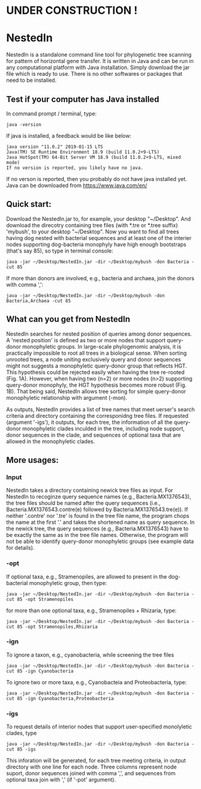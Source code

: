 # UNDER CONSTRUCTION !

# NestedIn
NestedIn is a standalone command line tool for phylogenetic tree scanning for pattern of horizontal gene transfer. It is written in Java and can be run in any computational platform with Java installation. Simply download the jar file which is ready to use. There is no other softwares or packages that need to be installed.

## Test if your computer has Java installed

In command prompt / terminal, type:
```
java -version
```
If java is installed, a feedback would be like below:
```
java version "11.0.2" 2019-01-15 LTS
Java(TM) SE Runtime Environment 18.9 (build 11.0.2+9-LTS)
Java HotSpot(TM) 64-Bit Server VM 18.9 (build 11.0.2+9-LTS, mixed mode)
If no version is reported, you likely have no java.
```
If no verson is reported, then you probably do not have java installed yet. Java can be downloaded from https://www.java.com/en/

## Quick start:

Download the NestedIn.jar to, for example, your desktop "~/Desktop". And download the direcotry containing tree files \(with \*.tre or \*.tree suffix) 'mybush', to your desktop "~/Desktop". Now you want to find all trees having dog nested with bacterial sequences and at least one of the interier nodes supporting dog-bacteria monophyly have high enough bootstraps (that's say 85),  so type in terminal console:
```
java -jar ~/Desktop/NestedIn.jar -dir ~/Desktop/mybush -don Bacteria -cut 85
```
If more than donors are involved, e.g., bacteria and archaea, join the donors with comma ',':
```
java -jar ~/Desktop/NestedIn.jar -dir ~/Desktop/mybush -don Bacteria,Archaea -cut 85
```

## What can you get from NestedIn

NestedIn searches for nested position of queries among donor sequences. A 'nested position' is defined as two or more nodes that support query-donor monophyletic groups. In large-scale phylogenomic analysis, it is practically impossible to root all trees in a biological sense. When sorting unrooted trees, a node uniting exclusively query and donor sequences might not  suggests a monophyletic query-donor group that reflects HGT. This hypothesis could be rejected easily when having the tree re-rooted (Fig. 1A). However, when having two (n=2) or more nodes (n>2) supporting query-donor monophyly, the HGT hypothesis becomes more robust (Fig. 1B). That being said, NestedIn allows tree sorting for simple query-donor monophyletic relationship with argument (-mon).

As outputs, NestedIn provides a list of tree names that meet uerser's search criteria and directory containing the corresponidng tree files. If requested (argument '-igs'), it outputs, for each tree, the information of all the query-donor monophyletic clades inculded in the tree, including node support, donor sequences in the clade, and sequences of optional taxa that are allowed in the monophyletic clades.  


## More usages:

### Input
NestedIn takes a directory containing newick tree files as input. For NestedIn to recoginze query sequence names (e.g., Bacteria.MX1376543), the tree files should be named after the query sequences (i.e., Bacteria.MX1376543.contre(e) followed by Bacteria.MX1376543.tre(e)). If neither '.contre' nor '.tre' is found in the tree file name, the program chops the name at the first '.' and takes the shortened name as query sequence. In the newick tree, the query sequences (e.g., Bacteria.MX1376543) have to be exactly the same as in the tree file names. Otherwise, the program will not be able to identify query-donor monophyletic groups (see example data for details).

### -opt
If optional taxa, e.g., Stramenopiles, are allowed to present in the dog-bacterial monophyletic group, then type:
```
java -jar ~/Desktop/NestedIn.jar -dir ~/Desktop/mybush -don Bacteria -cut 85 -opt Stramenopiles
```
for more than one optional taxa, e.g., Stramenopiles + Rhizaria, type:
```
java -jar ~/Desktop/NestedIn.jar -dir ~/Desktop/mybush -don Bacteria -cut 85 -opt Stramenopiles,Rhizaria
```

### -ign
To ignore a taxon, e.g., cyanobacteria, while screening the tree files
```
java -jar ~/Desktop/NestedIn.jar -dir ~/Desktop/mybush -don Bacteria -cut 85 -ign Cyanobacteria
```
To ignore two or more taxa, e.g., Cyanobacteia and Proteobacteria, type:
```
java -jar ~/Desktop/NestedIn.jar -dir ~/Desktop/mybush -don Bacteria -cut 85 -ign Cyanobacteria,Proteobacteria
```

### -igs
To request details of interior nodes that support user-specified monolyletic clades, type
```
java -jar ~/Desktop/NestedIn.jar -dir ~/Desktop/mybush -don Bacteria -cut 85 -igs
```
This inforation will be generated, for each tree meeting criteria, in output directory with one line for each node. Three columns represent node suport, donor sequences joined with comma ',', and sequences from optional taxa join with ',' (if '-pot' argument).   
